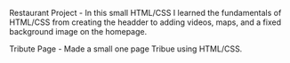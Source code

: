 Restaurant Project - In this small HTML/CSS I learned the fundamentals of HTML/CSS from creating the headder to adding videos, maps, and a fixed background image on the homepage.

Tribute Page - Made a small one page Tribue using HTML/CSS.
